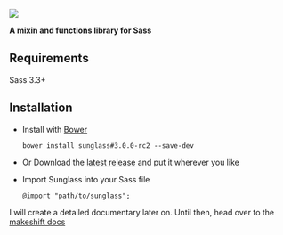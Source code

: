 ![](http://cdn.devatrox.de/img/sunglass-logo.png)

**A mixin and functions library for Sass**

## Requirements
Sass 3.3+

## Installation

* Install with [Bower](http://bower.io/)

    `bower install sunglass#3.0.0-rc2 --save-dev`

* Or Download the [latest release](https://github.com/devatrox/sunglass/releases) and put it wherever you like

* Import Sunglass into your Sass file

    `@import "path/to/sunglass";`


I will create a detailed documentary later on. Until then, head over to the [makeshift docs](docs.md)
